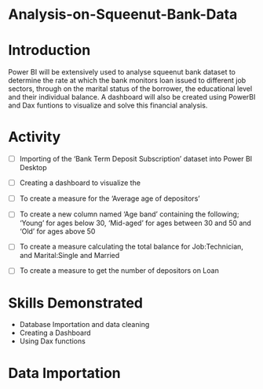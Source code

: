 # Analysis-on-Squeenut-Bank-Data

# **Introduction**
Power BI will be extensively used to analyse squeenut bank dataset to determine the rate at which the bank monitors loan issued to different job sectors, through on the marital status of the borrower, the educational level and their individual balance. A dashboard will also be created using PowerBI and Dax funtions to visualize and solve this financial analysis.

# **Activity**
- [ ]  Importing of the ‘Bank Term Deposit Subscription’ dataset into Power BI Desktop
- [ ]  Creating a dashboard to visualize the 
- [ ]  To create a measure for the ‘Average age of depositors’
- [ ]  To create a new column named ‘Age band’ containing the following; ‘Young’ for ages below 30, ‘Mid-aged’ for ages between 30 and 50 and ‘Old’ for ages above 50
- [ ]  To create a measure calculating the total balance for Job:Technician, and Marital:Single and Married
- [ ]  To create a measure to get the number of depositors on Loan
 

# **Skills Demonstrated**
- Database Importation and data cleaning
- Creating a Dashboard
- Using Dax functions

# **Data Importation**


